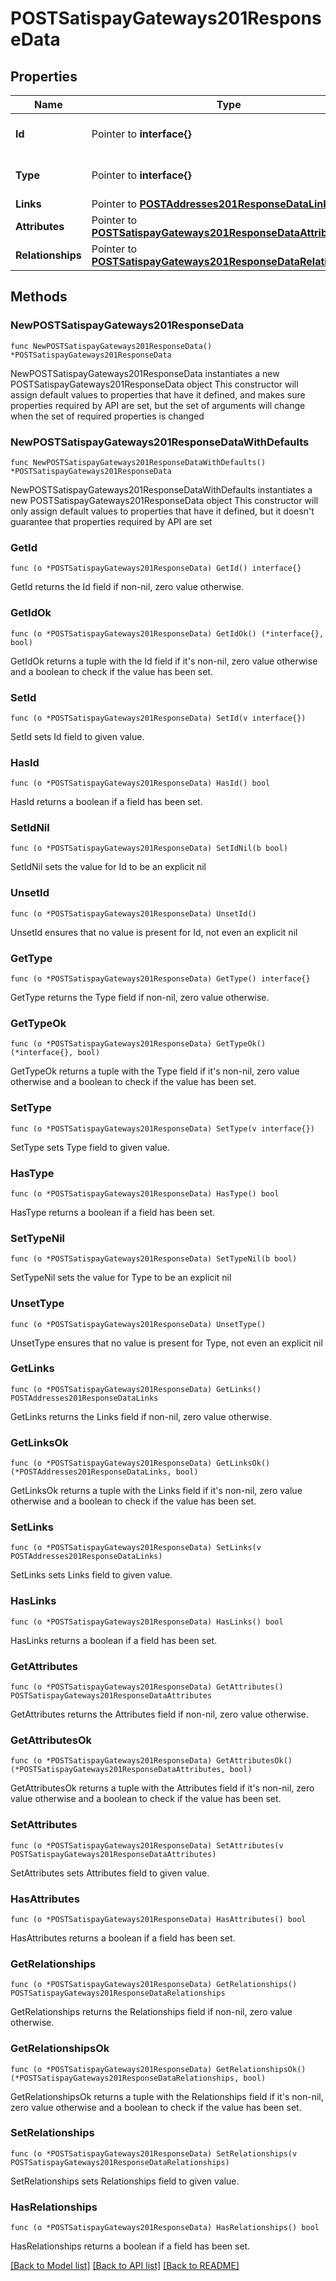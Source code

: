 # POSTSatispayGateways201ResponseData

## Properties

Name | Type | Description | Notes
------------ | ------------- | ------------- | -------------
**Id** | Pointer to **interface{}** | The resource&#39;s id | [optional] 
**Type** | Pointer to **interface{}** | The resource&#39;s type | [optional] 
**Links** | Pointer to [**POSTAddresses201ResponseDataLinks**](POSTAddresses201ResponseDataLinks.md) |  | [optional] 
**Attributes** | Pointer to [**POSTSatispayGateways201ResponseDataAttributes**](POSTSatispayGateways201ResponseDataAttributes.md) |  | [optional] 
**Relationships** | Pointer to [**POSTSatispayGateways201ResponseDataRelationships**](POSTSatispayGateways201ResponseDataRelationships.md) |  | [optional] 

## Methods

### NewPOSTSatispayGateways201ResponseData

`func NewPOSTSatispayGateways201ResponseData() *POSTSatispayGateways201ResponseData`

NewPOSTSatispayGateways201ResponseData instantiates a new POSTSatispayGateways201ResponseData object
This constructor will assign default values to properties that have it defined,
and makes sure properties required by API are set, but the set of arguments
will change when the set of required properties is changed

### NewPOSTSatispayGateways201ResponseDataWithDefaults

`func NewPOSTSatispayGateways201ResponseDataWithDefaults() *POSTSatispayGateways201ResponseData`

NewPOSTSatispayGateways201ResponseDataWithDefaults instantiates a new POSTSatispayGateways201ResponseData object
This constructor will only assign default values to properties that have it defined,
but it doesn't guarantee that properties required by API are set

### GetId

`func (o *POSTSatispayGateways201ResponseData) GetId() interface{}`

GetId returns the Id field if non-nil, zero value otherwise.

### GetIdOk

`func (o *POSTSatispayGateways201ResponseData) GetIdOk() (*interface{}, bool)`

GetIdOk returns a tuple with the Id field if it's non-nil, zero value otherwise
and a boolean to check if the value has been set.

### SetId

`func (o *POSTSatispayGateways201ResponseData) SetId(v interface{})`

SetId sets Id field to given value.

### HasId

`func (o *POSTSatispayGateways201ResponseData) HasId() bool`

HasId returns a boolean if a field has been set.

### SetIdNil

`func (o *POSTSatispayGateways201ResponseData) SetIdNil(b bool)`

 SetIdNil sets the value for Id to be an explicit nil

### UnsetId
`func (o *POSTSatispayGateways201ResponseData) UnsetId()`

UnsetId ensures that no value is present for Id, not even an explicit nil
### GetType

`func (o *POSTSatispayGateways201ResponseData) GetType() interface{}`

GetType returns the Type field if non-nil, zero value otherwise.

### GetTypeOk

`func (o *POSTSatispayGateways201ResponseData) GetTypeOk() (*interface{}, bool)`

GetTypeOk returns a tuple with the Type field if it's non-nil, zero value otherwise
and a boolean to check if the value has been set.

### SetType

`func (o *POSTSatispayGateways201ResponseData) SetType(v interface{})`

SetType sets Type field to given value.

### HasType

`func (o *POSTSatispayGateways201ResponseData) HasType() bool`

HasType returns a boolean if a field has been set.

### SetTypeNil

`func (o *POSTSatispayGateways201ResponseData) SetTypeNil(b bool)`

 SetTypeNil sets the value for Type to be an explicit nil

### UnsetType
`func (o *POSTSatispayGateways201ResponseData) UnsetType()`

UnsetType ensures that no value is present for Type, not even an explicit nil
### GetLinks

`func (o *POSTSatispayGateways201ResponseData) GetLinks() POSTAddresses201ResponseDataLinks`

GetLinks returns the Links field if non-nil, zero value otherwise.

### GetLinksOk

`func (o *POSTSatispayGateways201ResponseData) GetLinksOk() (*POSTAddresses201ResponseDataLinks, bool)`

GetLinksOk returns a tuple with the Links field if it's non-nil, zero value otherwise
and a boolean to check if the value has been set.

### SetLinks

`func (o *POSTSatispayGateways201ResponseData) SetLinks(v POSTAddresses201ResponseDataLinks)`

SetLinks sets Links field to given value.

### HasLinks

`func (o *POSTSatispayGateways201ResponseData) HasLinks() bool`

HasLinks returns a boolean if a field has been set.

### GetAttributes

`func (o *POSTSatispayGateways201ResponseData) GetAttributes() POSTSatispayGateways201ResponseDataAttributes`

GetAttributes returns the Attributes field if non-nil, zero value otherwise.

### GetAttributesOk

`func (o *POSTSatispayGateways201ResponseData) GetAttributesOk() (*POSTSatispayGateways201ResponseDataAttributes, bool)`

GetAttributesOk returns a tuple with the Attributes field if it's non-nil, zero value otherwise
and a boolean to check if the value has been set.

### SetAttributes

`func (o *POSTSatispayGateways201ResponseData) SetAttributes(v POSTSatispayGateways201ResponseDataAttributes)`

SetAttributes sets Attributes field to given value.

### HasAttributes

`func (o *POSTSatispayGateways201ResponseData) HasAttributes() bool`

HasAttributes returns a boolean if a field has been set.

### GetRelationships

`func (o *POSTSatispayGateways201ResponseData) GetRelationships() POSTSatispayGateways201ResponseDataRelationships`

GetRelationships returns the Relationships field if non-nil, zero value otherwise.

### GetRelationshipsOk

`func (o *POSTSatispayGateways201ResponseData) GetRelationshipsOk() (*POSTSatispayGateways201ResponseDataRelationships, bool)`

GetRelationshipsOk returns a tuple with the Relationships field if it's non-nil, zero value otherwise
and a boolean to check if the value has been set.

### SetRelationships

`func (o *POSTSatispayGateways201ResponseData) SetRelationships(v POSTSatispayGateways201ResponseDataRelationships)`

SetRelationships sets Relationships field to given value.

### HasRelationships

`func (o *POSTSatispayGateways201ResponseData) HasRelationships() bool`

HasRelationships returns a boolean if a field has been set.


[[Back to Model list]](../README.md#documentation-for-models) [[Back to API list]](../README.md#documentation-for-api-endpoints) [[Back to README]](../README.md)


